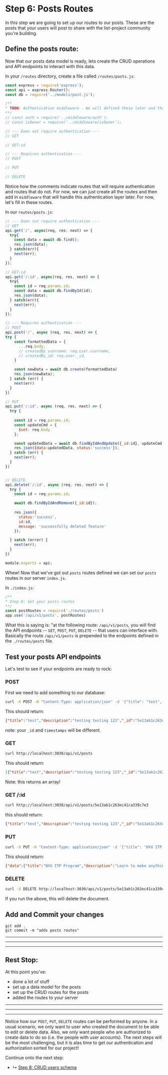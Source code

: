 # Step 6: Posts Routes

In this step we are going to set up our routes to our posts. These are the posts that your users will post to share with the list-project community you're building.


## Define the posts route:

Now that our posts data model is ready, lets create the CRUD operations and API endpoints to interact with this data.

In your `/routes` directory, create a file called `/routes/posts.js`:

```js
const express = require('express');
const api = express.Router();
const db = require('../models/post.js');

/** 
* TODO: Authentication middleware - We will defined these later and then uncomment them!!! Just note that we will come back to these one our authentication has been set up and defined.
**/
// const auth = require('../middleware/auth');
// const isOwner = require('../middleware/isOwner');

// --- Does not require authentication ---
// GET

// GET:id

// --- Requires authentication ---
// POST

// PUT

// DELETE

```

Notice how the comments indicate routes that will require authentication and routes that do not. For now, we can just create all the routes and then add in `middleware` that will handle this authentication layer later. For now, let's fill in these routes. 

In our `routes/posts.js`:

```js
// --- Does not require authentication ---
// GET
api.get('/', async(req, res, next) => {
  try{
    const data = await db.find();
    res.json(data);
  } catch(err){
    next(err);
  }
});

// GET:id
api.get('/:id', async(req, res, next) => {
  try{
    const id = req.params.id;
    const data = await db.findById(id);
    res.json(data);
  } catch(err){
    next(err);
  }
});

// --- Requires authentication ---
// POST
api.post('/', async (req, res, next) => {
try {
    const formattedData = {
      ...req.body,
      // createdBy_username: req.user.username,
      // createdBy_id: req.user._id,
    }

    const newData = await db.create(formattedData)
    res.json(newData);
  } catch (err) {
    next(err)
  }
})

// PUT
api.put('/:id', async (req, res, next) => {
  try {
    
    const id = req.params.id;
    const updateCmd = {
      $set: req.body
    };

    const updatedData = await db.findByIdAndUpdate({_id:id}, updateCmd, {new:true});
    res.json({data:updatedData, status:'success'});
  } catch (err) {
    next(err);
  }
})


// DELETE
api.delete('/:id', async (req, res, next) => {
  try {
    const id = req.params.id;

    await db.findByIdAndRemove({_id:id});
    
    res.json({
      status:'success',
      id:id,
      message: 'successfully deleted feature'
    });

  } catch (error) {
    next(err);
  }
})

module.exports = api;

```

Whew! Now that we've got out `posts` routes defined we can set our `posts` routes in our server `index.js`.

In `./index.js`:
```js
/**
* Step 8: Set your posts routes
**/
const postRoutes = require('./routes/posts')
app.use('/api/v1/posts', postRoutes)
```

What this is saying is: "at the following route: `/api/v1/posts`, you will find the API endpoints -- `GET`, `POST`, `PUT`, `DELETE` -- that users can interface with. Basically the route `/api/v1/posts` is prepended to the endpoints defined in the `./routes/posts` file.

## Test your posts API endpoints
Let's test to see if your endpoints are ready to rock:

### POST
First we need to add something to our database:

```sh
curl -X POST -H "Content-Type: application/json" -d '{"title": "test", "description": "testing testing 123", "link": "https://itp.nyu.edu"}' http://localhost:3030/api/v1/posts
```

This should return:

```json
{"title":"test","description":"testing testing 123","_id":"5e13ab1c263ec41ca339c7e3","link":"https://itp.nyu.edu","created_at":"2020-01-06T21:48:12.048Z","updated_at":"2020-01-06T21:48:12.048Z","__v":0}
```
note: your `_id` and `timestamps` will be different.

### GET

```sh
curl http://localhost:3030/api/v1/posts
```

This should return:

```json
[{"title":"test","description":"testing testing 123","_id":"5e13ab1c263ec41ca339c7e3","link":"https://itp.nyu.edu","created_at":"2020-01-06T21:48:12.048Z","updated_at":"2020-01-06T21:48:12.048Z","__v":0}]
```
Note: this returns an array!

### GET /:id

```sh
curl http://localhost:3030/api/v1/posts/5e13ab1c263ec41ca339c7e3
```

this should return:

```json
{"title":"test","description":"testing testing 123","_id":"5e13ab1c263ec41ca339c7e3","link":"https://itp.nyu.edu","created_at":"2020-01-06T21:48:12.048Z","updated_at":"2020-01-06T21:48:12.048Z","__v":0}%
```

### PUT

```sh
curl -X PUT -H "Content-Type: application/json" -d '{"title": "NYU ITP Program", "description": "Learn to make anything at ITP.", "link": "https://itp.nyu.edu"}' http://localhost:3030/api/v1/posts/5e13ab1c263ec41ca339c7e3
```

This should return:

```json
{"data":{"title":"NYU ITP Program","description":"Learn to make anything at ITP.","_id":"5e13ab1c263ec41ca339c7e3","link":"https://itp.nyu.edu","created_at":"2020-01-06T21:48:12.048Z","updated_at":"2020-01-06T21:52:53.570Z","__v":0},"status":"success"}
```


### DELETE

```sh
curl -X DELETE http://localhost:3030/api/v1/posts/5e13ab1c263ec41ca339c7e3
```

If you run the above, this will delete the document. 


## Add and Commit your changes

```
git add .
git commit -m "adds posts routes"
```

***
***
***
## Rest Stop:

At this point you've:
* done a lot of stuff
* set up a data model for the posts
* set up the CRUD routes for the posts
* added the routes to your server

***
***
***

Notice how our `POST`, `PUT`, `DELETE` routes can be performed by anyone. In a usual scenario, we only want to user who created the document to be able to edit or delete data. Also, we only want people who are authorized to create data to do so (i.e. the people with user accounts). The next steps will be the most challenging, but it is alas time to get our authentication and authorization sorted for our project!

Continue onto the next step:
* ↳ [Step 8: CRUD users schema](/08_user-schema.md)




